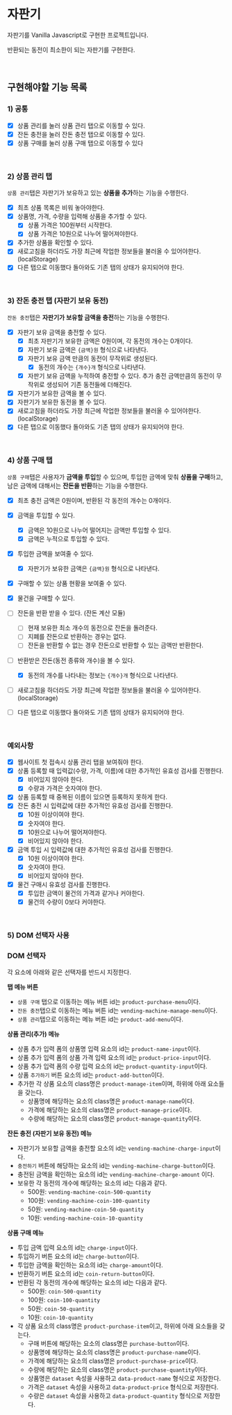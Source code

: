 # 자판기

자판기를 Vanilla Javascript로 구현한 프로젝트입니다.

반환되는 동전이 최소한이 되는 자판기를 구현한다.

<br>

## 구현해야할 기능 목록

### 1) 공통

- [x] 상품 관리를 눌러 상품 관리 탭으로 이동할 수 있다.
- [x] 잔돈 충전을 눌러 잔돈 충전 탭으로 이동할 수 있다.
- [x] 상품 구매를 눌러 상품 구매 탭으로 이동할 수 있다

<br>

### 2) 상품 관리 탭

`상품 관리`탭은 자판기가 보유하고 있는 **상품을 추가**하는 기능을 수행한다.

- [x] 최초 상품 목록은 비워 놓아야한다.
- [x] 상품명, 가격, 수량을 입력해 상품을 추가할 수 있다.
  - [x] 상품 가격은 100원부터 시작한다.
  - [x] 상품 가격은 10원으로 나누어 떨어져야한다.
- [x] 추가한 상품을 확인할 수 있다.
- [x] 새로고침을 하더라도 가장 최근에 작업한 정보들을 불러올 수 있어야한다. (localStorage)
- [x] 다른 탭으로 이동했다 돌아와도 기존 탭의 상태가 유지되어야 한다.

<br>

### 3) 잔돈 충전 탭 (자판기 보유 동전)

`잔돈 충전`탭은 **자판기가 보유할 금액을 충전**하는 기능을 수행한다.

- [x] 자판기 보유 금액을 충전할 수 있다.
  - [x] 최초 자판기가 보유한 금액은 0원이며, 각 동전의 개수는 0개이다.
  - [x] 자판기 보유 금액은 `{금액}원` 형식으로 나타낸다.
  - [x] 자판기 보유 금액 만큼의 동전이 무작위로 생성된다.
    - [x] 동전의 개수는 `{개수}개` 형식으로 나타낸다.
  - [x] 자판기 보유 금액을 누적하여 충전할 수 있다. 추가 충전 금액만큼의 동전이 무작위로 생성되어 기존 동전들에 더해진다.
- [x] 자판기가 보유한 금액을 볼 수 있다.
- [x] 자판기가 보유한 동전을 볼 수 있다.
- [x] 새로고침을 하더라도 가장 최근에 작업한 정보들을 불러올 수 있어야한다. (localStorage)
- [x] 다른 탭으로 이동했다 돌아와도 기존 탭의 상태가 유지되어야 한다.

<br>

### 4) 상품 구매 탭

`상품 구매`탭은 사용자가 **금액을 투입**할 수 있으며, 투입한 금액에 맞춰 **상품을 구매**하고, 남은 금액에 대해서는 **잔돈을 반환**하는 기능을 수행한다.

- [x] 최초 충전 금액은 0원이며, 반환된 각 동전의 개수는 0개이다.

- [x] 금액을 투입할 수 있다.
  - [x] 금액은 10원으로 나누어 떨어지는 금액만 투입할 수 있다.
  - [x] 금액은 누적으로 투입할 수 있다.
- [x] 투입한 금액을 보여줄 수 있다.
  - [x] 자판기가 보유한 금액은 `{금액}원` 형식으로 나타낸다.
- [x] 구매할 수 있는 상품 현황을 보여줄 수 있다.
- [x] 물건을 구매할 수 있다.
- [ ] 잔돈을 반환 받을 수 있다. (잔돈 계산 모듈)
  - [ ] 현재 보유한 최소 개수의 동전으로 잔돈을 돌려준다.
  - [ ] 지폐를 잔돈으로 반환하는 경우는 없다.
  - [ ] 잔돈을 반환할 수 없는 경우 잔돈으로 반환할 수 있는 금액만 반환한다.
- [ ] 반환받은 잔돈(동전 종류와 개수)을 볼 수 있다.
  - [x] 동전의 개수를 나타내는 정보는 `{개수}개` 형식으로 나타낸다.
- [ ] 새로고침을 하더라도 가장 최근에 작업한 정보들을 불러올 수 있어야한다. (localStorage)
- [ ] 다른 탭으로 이동했다 돌아와도 기존 탭의 상태가 유지되어야 한다.

<br>

### 예외사항

- [x] 웹사이트 첫 접속시 상품 관리 탭을 보여줘야 한다.
- [x] 상품 등록할 때 입력값(수량, 가격, 이름)에 대한 추가적인 유효성 검사를 진행한다.
  - [x] 비어있지 않아야 한다.
  - [x] 수량과 가격은 숫자여야 한다.
- [x] 상품 등록할 때 중복된 이름이 있으면 등록하지 못하게 한다.
- [x] 잔돈 충전 시 입력값에 대한 추가적인 유효성 검사를 진행한다.
  - [x] 10원 이상이여야 한다.
  - [x] 숫자여야 한다.
  - [x] 10원으로 나누어 떨어져야한다.
  - [x] 비어있지 않아야 한다.
- [x] 금액 투입 시 입력값에 대한 추가적인 유효성 검사를 진행한다.
  - [x] 10원 이상이여야 한다.
  - [x] 숫자여야 한다.
  - [x] 비어있지 않아야 한다.
- [x] 물건 구매시 유효성 검사를 진행한다.
  - [x] 투입한 금액이 물건의 가격과 같거나 커야한다.
  - [x] 물건의 수량이 0보다 커야한다.

<br>

### 5) DOM 선택자 사용

### DOM 선택자

각 요소에 아래와 같은 선택자를 반드시 지정한다.

**탭 메뉴 버튼**

- `상품 구매` 탭으로 이동하는 메뉴 버튼 id는 `product-purchase-menu`이다.
- `잔돈 충전`탭으로 이동하는 메뉴 버튼 id는 `vending-machine-manage-menu`이다.
- `상품 관리`탭으로 이동하는 메뉴 버튼 id는 `product-add-menu`이다.

**상품 관리(추가) 메뉴**

- 상품 추가 입력 폼의 상품명 입력 요소의 id는 `product-name-input`이다.
- 상품 추가 입력 폼의 상품 가격 입력 요소의 id는 `product-price-input`이다.
- 상품 추가 입력 폼의 수량 입력 요소의 id는 `product-quantity-input`이다.
- 상품 `추가하기` 버튼 요소의 id는 `product-add-button`이다.
- 추가한 각 상품 요소의 class명은 `product-manage-item`이며, 하위에 아래 요소들을 갖는다.
  - 상품명에 해당하는 요소의 class명은 `product-manage-name`이다.
  - 가격에 해당하는 요소의 class명은 `product-manage-price`이다.
  - 수량에 해당하는 요소의 class명은 `product-manage-quantity`이다.

**잔돈 충전 (자판기 보유 동전) 메뉴**

- 자판기가 보유할 금액을 충전할 요소의 id는 `vending-machine-charge-input`이다.
- `충전하기` 버튼에 해당하는 요소의 id는 `vending-machine-charge-button`이다.
- 충전된 금액을 확인하는 요소의 id는 `vending-machine-charge-amount` 이다.
- 보유한 각 동전의 개수에 해당하는 요소의 id는 다음과 같다.
  - 500원: `vending-machine-coin-500-quantity`
  - 100원: `vending-machine-coin-100-quantity`
  - 50원: `vending-machine-coin-50-quantity`
  - 10원: `vending-machine-coin-10-quantity`

**상품 구매 메뉴**

- 투입 금액 입력 요소의 id는 `charge-input`이다.
- 투입하기 버튼 요소의 id는 `charge-button`이다.
- 투입한 금액을 확인하는 요소의 id는 `charge-amount`이다.
- 반환하기 버튼 요소의 id는 `coin-return-button`이다.
- 반환된 각 동전의 개수에 해당하는 요소의 id는 다음과 같다.
  - 500원: `coin-500-quantity`
  - 100원: `coin-100-quantity`
  - 50원: `coin-50-quantity`
  - 10원: `coin-10-quantity`
- 각 상품 요소의 class명은 `product-purchase-item`이고, 하위에 아래 요소들을 갖는다.
  - 구매 버튼에 해당하는 요소의 class명은 `purchase-button`이다.
  - 상품명에 해당하는 요소의 class명은 `product-purchase-name`이다.
  - 가격에 해당하는 요소의 class명은 `product-purchase-price`이다.
  - 수량에 해당하는 요소의 class명은 `product-purchase-quantity`이다.
  - 상품명은 `dataset` 속성을 사용하고 `data-product-name` 형식으로 저장한다.
  - 가격은 `dataset` 속성을 사용하고 `data-product-price` 형식으로 저장한다.
  - 수량은 `dataset` 속성을 사용하고 `data-product-quantity` 형식으로 저장한다.
